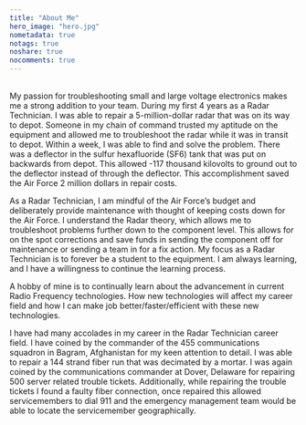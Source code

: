 ```yaml
---
title: "About Me"
hero_image: "hero.jpg"
nometadata: true
notags: true
noshare: true
nocomments: true
---
```


<br>
My passion for troubleshooting small and large voltage electronics makes me a strong addition to your team. During my first 4 years as a Radar Technician. I was able to repair a 5-million-dollar radar that was on its way to depot. Someone in my chain of command trusted my aptitude on the equipment and allowed me to troubleshoot the radar while it was in transit to depot. Within a week, I was able to find and solve the problem. There was a deflector in the sulfur hexafluoride (SF6) tank that was put on backwards from depot. This allowed -117 thousand kilovolts to ground out to the deflector instead of through the deflector. This accomplishment saved the Air Force 2 million dollars in repair costs.

As a Radar Technician, I am mindful of the Air Force’s budget and deliberately provide maintenance with thought of keeping costs down for the Air Force. I understand the Radar theory, which allows me to troubleshoot problems further down to the component level. This allows for on the spot corrections and save funds in sending the component off for maintenance or sending a team in for a fix action. My focus as a Radar Technician is to forever be a student to the equipment. I am always learning, and I have a willingness to continue the learning process.

A hobby of mine is to continually learn about the advancement in current Radio Frequency technologies. How new technologies will affect my career field and how I can make job better/faster/efficient with these new technologies. 

I have had many accolades in my career in the Radar Technician career field. I have coined by the commander of the 455 communications squadron in Bagram, Afghanistan for my keen attention to detail. I was able to repair a 144 strand fiber run that was decimated by a mortar. I was again coined by the communications commander at Dover, Delaware for repairing 500 server related trouble tickets. Additionally, while repairing the trouble tickets I found a faulty fiber connection, once repaired this allowed servicemembers to dial 911 and the emergency management team would be able to locate the servicemember geographically.
